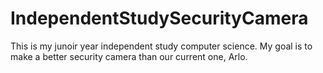 # IndependentStudySecurityCamera
This is my junoir year independent study computer science. My goal is to make a better security camera than our current one, Arlo.
